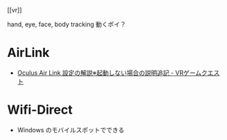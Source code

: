 [[vr]]

hand, eye, face, body tracking 動くポイ？

# AirLink

- [Oculus Air Link 設定の解説※起動しない場合の説明追記 - VRゲームクエスト](https://vr-gamequest.com/oculus-air-link-config/)

# Wifi-Direct

- Windows のモバイルスポットでできる
